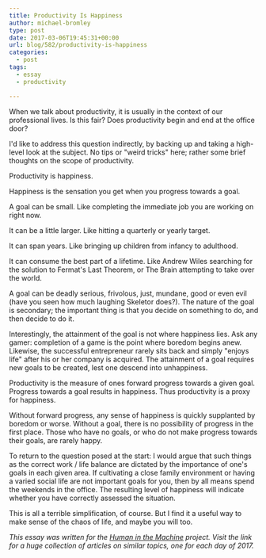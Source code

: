 ```yaml
---
title: Productivity Is Happiness
author: michael-bromley
type: post
date: 2017-03-06T19:45:31+00:00
url: blog/582/productivity-is-happiness
categories:
  - post
tags:
  - essay
  - productivity

---
```

When we talk about productivity, it is usually in the context of our professional lives. Is this fair? Does productivity begin and end at the office door?

I'd like to address this question indirectly, by backing up and taking a high-level look at the subject. No tips or "weird tricks" here; rather some brief thoughts on the scope of productivity.

Productivity is happiness.

Happiness is the sensation you get when you progress towards a goal.

A goal can be small. Like completing the immediate job you are working on right now.

It can be a little larger. Like hitting a quarterly or yearly target.

It can span years. Like bringing up children from infancy to adulthood.

It can consume the best part of a lifetime. Like Andrew Wiles searching for the solution to Fermat's Last Theorem, or The Brain attempting to take over the world.

A goal can be deadly serious, frivolous, just, mundane, good or even evil (have you seen how much laughing Skeletor does?). The nature of the goal is secondary; the important thing is that you decide on something to do, and then decide to do it.

Interestingly, the attainment of the goal is not where happiness lies. Ask any gamer: completion of a game is the point where boredom begins anew. Likewise, the successful entrepreneur rarely sits back and simply "enjoys life" after his or her company is acquired. The attainment of a goal requires new goals to be created, lest one descend into unhappiness.

Productivity is the measure of ones forward progress towards a given goal. Progress towards a goal results in happiness. Thus productivity is a proxy for happiness.

Without forward progress, any sense of happiness is quickly supplanted by boredom or worse. Without a goal, there is no possibility of progress in the first place. Those who have no goals, or who do not make progress towards their goals, are rarely happy.

To return to the question posed at the start: I would argue that such things as the correct work / life balance are dictated by the importance of one's goals in each given area. If cultivating a close family environment or having a varied social life are not important goals for you, then by all means spend the weekends in the office. The resulting level of happiness will indicate whether you have correctly assessed the situation.

This is all a terrible simplification, of course. But I find it a useful way to make sense of the chaos of life, and maybe you will too.

_This essay was written for the [Human in the Machine][1] project. Visit the link for a huge collection of articles on similar topics, one for each day of 2017._

 [1]: https://superyesmore.com/publication/the-human-in-the-machine-a4064599cde2cb3397239e8d72219f48